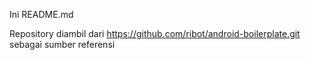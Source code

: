 Ini README.md

Repository diambil dari https://github.com/ribot/android-boilerplate.git sebagai sumber referensi
